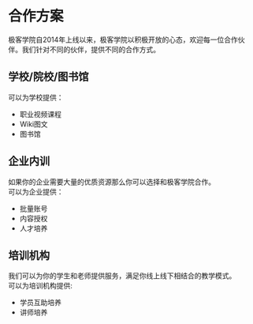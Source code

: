 # 合作方案

极客学院自2014年上线以来，极客学院以积极开放的心态，欢迎每一位合作伙伴。我们针对不同的伙伴，提供不同的合作方式。

## 学校/院校/图书馆
可以为学校提供：
* 职业视频课程
* Wiki图文
* 图书馆

## 企业内训
如果你的企业需要大量的优质资源那么你可以选择和极客学院合作。<br>
可以为企业提供：<br>
* 批量账号
* 内容授权
* 人才培养

## 培训机构
我们可以为你的学生和老师提供服务，满足你线上线下相结合的教学模式。<br>
可以为培训机构提供:<br>
* 学员互助培养
* 讲师培养
